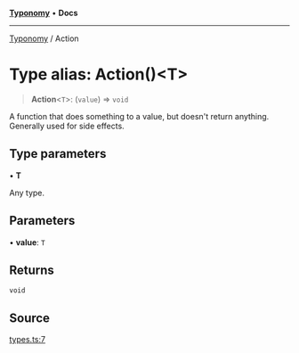 [**Typonomy**](../README.md) • **Docs**

***

[Typonomy](../globals.md) / Action

# Type alias: Action()\<T\>

> **Action**\<`T`\>: (`value`) => `void`

A function that does something to a value, but doesn't return anything.
Generally used for side effects.

## Type parameters

• **T**

Any type.

## Parameters

• **value**: `T`

## Returns

`void`

## Source

[types.ts:7](https://github.com/softcraft-development/typonomy/blob/c5db2fa8cb85771ae57ef1e5ca7f405fc63a6f0d/src/types.ts#L7)
